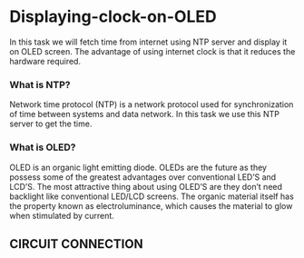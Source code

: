 # Displaying-clock-on-OLED

In this task we will fetch time from internet using NTP server and display it on OLED screen. The advantage of using internet clock is that it reduces the hardware required.

### What is NTP?
Network time protocol (NTP) is a network protocol used for synchronization of time between systems and data network. In this task we use this NTP server to get the time.

### What is OLED?
OLED is an organic light emitting diode. OLEDs are the future as they possess some of the greatest advantages over conventional LED’S and LCD’S. The most attractive thing about using OLED’S are they don’t need backlight like conventional LED/LCD screens. The organic material itself has the property known as electroluminance, which causes the material to glow when stimulated by current.

## CIRCUIT CONNECTION
